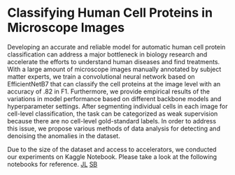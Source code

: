 # Classifying Human Cell Proteins in Microscope Images

Developing an accurate and reliable model for automatic human cell protein classification can address a major bottleneck in biology research and accelerate the efforts to understand human diseases and find treatments. With a large amount of microscope images manually annotated by subject matter experts, we train a convolutional neural network based on EfficientNetB7 that can classify the cell proteins at the image level with an accuracy of .82 in F1. Furthermore, we provide empirical results of the variations in model performance based on different backbone models and hyperparameter settings. After segmenting individual cells in each image for cell-level classification, the task can be categorized as weak supervision because there are no cell-level gold-standard labels. In order to address this issue, we propose various methods of data analysis for detecting and denoising the anomalies in the dataset.

Due to the size of the dataset and access to accelerators, we conducted our experiments on Kaggle Notebook. Please take a look at the following notebooks for reference. 
[JL](https://www.kaggle.com/kicksomeasphalt/classifying-cells?scriptVersionId=62873632)
[SB](https://www.kaggle.com/scottbamford/hyperparameter-tuning#EfficentNetB7)

